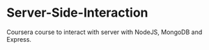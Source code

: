 # Server-Side-Interaction
Coursera course to interact with server with NodeJS, MongoDB and Express.

